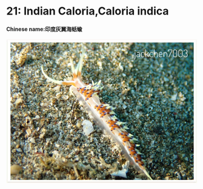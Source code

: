 # 21: Indian Caloria,Caloria indica

#### Chinese name:印度灰翼海蛞蝓

![](../../.gitbook/assets/phidiana-indica.jpg)

